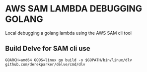 # AWS SAM LAMBDA DEBUGGING GOLANG

Local debugging a golang lambda using the AWS SAM cli tool

## Build Delve for SAM cli use
```console
GOARCH=amd64 GOOS=linux go build -o $GOPATH/bin/linux/dlv github.com/derekparker/delve/cmd/dlv
```
